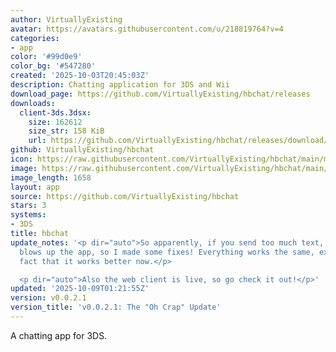 ```yaml
---
author: VirtuallyExisting
avatar: https://avatars.githubusercontent.com/u/218819764?v=4
categories:
- app
color: '#99d0e9'
color_bg: '#547280'
created: '2025-10-03T20:45:03Z'
description: Chatting application for 3DS and Wii
download_page: https://github.com/VirtuallyExisting/hbchat/releases
downloads:
  client-3ds.3dsx:
    size: 162612
    size_str: 158 KiB
    url: https://github.com/VirtuallyExisting/hbchat/releases/download/v0.0.2.1/client-3ds.3dsx
github: VirtuallyExisting/hbchat
icon: https://raw.githubusercontent.com/VirtuallyExisting/hbchat/main/meta/icon.png
image: https://raw.githubusercontent.com/VirtuallyExisting/hbchat/main/meta/banner.png
image_length: 1658
layout: app
source: https://github.com/VirtuallyExisting/hbchat
stars: 3
systems:
- 3DS
title: hbchat
update_notes: '<p dir="auto">So apparently, if you send too much text, it kinda just
  blows up the app, so I made some fixes! Everything works the same, except for the
  fact that it works better now.</p>

  <p dir="auto">Also the web client is live, so go check it out!</p>'
updated: '2025-10-09T01:21:55Z'
version: v0.0.2.1
version_title: 'v0.0.2.1: The "Oh Crap" Update'
---
```

A chatting app for 3DS.
